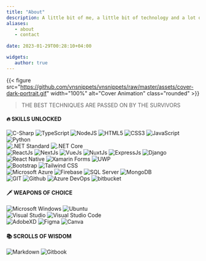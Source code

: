 ```yaml
---
title: "About"
description: A little bit of me, a little bit of technology and a lot of fun 👨‍💻
aliases:
   - about
   - contact
  
date: 2023-01-29T00:28:10+04:00

widgets:
   author: true
---
```


{{< figure src="https://github.com/vnsnippets/vnsnippets/raw/master/assets/cover-dark-portrait.gif" width="100%" alt="Cover Animation" class="rounded" >}}

> THE BEST TECHNIQUES ARE PASSED ON BY THE SURVIVORS

#### 🔥 SKILLS UNLOCKED
![C-Sharp][csharp] ![TypeScript][ts] ![NodeJS][nodejs] ![HTML5][html5] ![CSS3][css3] ![JavaScript][js] ![Python][python]  
![.NET Standard][.net] ![.NET Core][.net-core]  
![ReactJs][react] ![NextJs][nextjs] ![VueJs][vue] ![NuxtJs][nuxtjs] ![ExpressJs][express] ![Django][django]  
![React Native][react-native] ![Xamarin Forms][xamarin] ![UWP][uwp]  
![Bootstrap][bootstrap] ![Tailwind CSS][tailwind]  
![Microsoft Azure][azure] ![Firebase][firebase] ![SQL Server][sqlserver] ![MongoDB][mongodb]  
![GIT][git] ![Github][github] ![Azure DevOps][azuredevops] ![bitbucket][Bitbucket]


#### 🗡️ WEAPONS OF CHOICE
![Microsoft Windows][windows] ![Ubuntu][ubuntu]  
![Visual Studio][visualstudio] ![Visual Studio Code][vscode]  
![AdobeXD][adobexd] ![Figma][figma] ![Canva][canva]


#### 📚 SCROLLS OF WISDOM
![Markdown][md] ![Gitbook][gitbook]


<!-- LINKS -->
<!-- Languages -->
[csharp]: https://img.shields.io/badge/-C%23-%231d2229?style=for-the-badge&logo=c-sharp
[ts]: https://img.shields.io/badge/-TypeScript-%231d2229?style=for-the-badge&logo=typescript
[nodejs]: https://img.shields.io/badge/-Node.JS-%231d2229?style=for-the-badge&logo=node.js
[html5]: https://img.shields.io/badge/-HTML-%231d2229?style=for-the-badge&logo=html5
[css3]: https://img.shields.io/badge/-CSS3-%231d2229?style=for-the-badge&logo=css3
[js]: https://img.shields.io/badge/-JavaScript-%231d2229?style=for-the-badge&logo=javascript
[python]: https://img.shields.io/badge/-Python-%231d2229?style=for-the-badge&logo=python

<!-- Frameworks -->
[.net]: https://img.shields.io/badge/-.NET%20Standard-%231d2229?style=for-the-badge&logo=.net
[.net-core]: https://img.shields.io/badge/-.NET%20Core-%231d2229?style=for-the-badge&logo=.net
[react]: https://img.shields.io/badge/-React-%231d2229?style=for-the-badge&logo=react
[nextjs]: https://img.shields.io/badge/-Next.JS-%231d2229?style=for-the-badge&logo=next.js
[vue]: https://img.shields.io/badge/-Vue.JS-%231d2229?style=for-the-badge&logo=vue.js
[nuxtjs]: https://img.shields.io/badge/-Nuxt.JS-%231d2229?style=for-the-badge&logo=nuxt.js
[express]: https://img.shields.io/badge/-ExpressJS-%231d2229?style=for-the-badge&logo=express
[django]: https://img.shields.io/badge/-Django-%231d2229?style=for-the-badge&logo=django

<!-- Mobile and Cross-Platform -->
[react-native]: https://img.shields.io/badge/-React%20Native-%231d2229?style=for-the-badge&logo=react
[xamarin]: https://img.shields.io/badge/-Xamarin%20Forms-%231d2229?style=for-the-badge&logo=xamarin
[uwp]: https://img.shields.io/badge/-UWP-%231d2229?style=for-the-badge&logo=microsoft

<!-- CSS Frameworks -->
[bootstrap]: https://img.shields.io/badge/-Bootstrap-%231d2229?style=for-the-badge&logo=bootstrap
[tailwind]: https://img.shields.io/badge/-Tailwind%20CSS-%231d2229?style=for-the-badge&logo=tailwind-css

<!-- Cloud and Infrastructure -->
[azure]: https://img.shields.io/badge/-Microsoft%20Azure-%231d2229?style=for-the-badge&logo=microsoft-azure
[firebase]: https://img.shields.io/badge/-Firebase-%231d2229?style=for-the-badge&logo=firebase
[sqlserver]: https://img.shields.io/badge/-SQL%20Server-%231d2229?style=for-the-badge&logo=microsoft-sql-server
[mongodb]: https://img.shields.io/badge/-MongoDB-%231d2229?style=for-the-badge&logo=mongodb

<!-- Version Control -->
[git]: https://img.shields.io/badge/-GIT-%231d2229?style=for-the-badge&logo=git
[github]: https://img.shields.io/badge/-Github-%231d2229?style=for-the-badge&logo=github
[azuredevops]: https://img.shields.io/badge/-Azure%20Devops-%231d2229?style=for-the-badge&logo=azure-devops
[bitbucket]: https://img.shields.io/badge/-Bitbucket-%231d2229?style=for-the-badge&logo=bitbucket

<!-- Operating Systems -->
[windows]: https://img.shields.io/badge/-Windows-%231d2229?style=for-the-badge&logo=windows
[ubuntu]: https://img.shields.io/badge/-Ubuntu-%231d2229?style=for-the-badge&logo=ubuntu

<!-- IDEs -->
[visualstudio]: https://img.shields.io/badge/-Visual%20Studio-%231d2229?style=for-the-badge&logo=visual-studio
[vscode]: https://img.shields.io/badge/-VS%20Code-%231d2229?style=for-the-badge&logo=visual-studio-code

<!-- Design Tools -->
[adobexd]: https://img.shields.io/badge/-Adobe%20XD-%231d2229?style=for-the-badge&logo=adobe-xd
[canva]: https://img.shields.io/badge/-Canva-%231d2229?style=for-the-badge&logo=canva
[figma]: https://img.shields.io/badge/-FIGMA-%231d2229?style=for-the-badge&logo=figma

<!-- Documentation -->
[md]: https://img.shields.io/badge/-Markdown-%231d2229?style=for-the-badge&logo=markdown
[gitbook]: https://img.shields.io/badge/-Gitbook-%231d2229?style=for-the-badge&logo=gitbook

<!-- Social Media -->
[twitter]: https://img.shields.io/badge/-Twitter-%23011627?style=for-the-badge&logo=twitter
[instagram]: https://img.shields.io/badge/-Instagram-%23011627?style=for-the-badge&logo=instagram